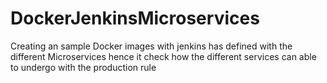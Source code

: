 # DockerJenkinsMicroservices

Creating an sample Docker images with jenkins has defined with the different Microservices hence it check how the different
services can able to undergo with the production rule
